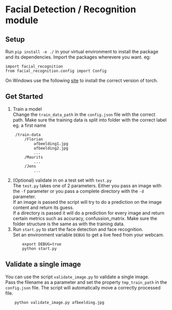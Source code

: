 # Facial Detection / Recognition module

## Setup

Run `pip install -e ./` in your virtual environment to install the package and its dependencies.
Import the packages wherevere you want. eg:
```
import facial_recognition
from facial_recognition.config import Config
```

On Windows use the following [site](https://pytorch.org/get-started/locally/) to install the correct version of torch.

## Get Started

1. Train a model  
   Change the `train_data_path` in the `config.json` file with the correct path.
   Make sure the training data is split into folder with the correct label eg. a first name
   ```
    /train-data
        /Florian
            afbeelding1.jpg
            afbeelding2.jpg
            ...
        /Maurits
            ...
        /Jens
            ...
   ```
2. (Optional) validate in on a test set with `test.py`  
    The `test.py` takes one of 2 parameters. Either you pass an image with the `-f` parameter or you pass a complete directory with the `-d` parameter.  
    If an image is passed the script will try to do a prediction on the image content and return its guess.  
    If a directory is passed it will do a prediction for every image and return certain metrics such as accuracy, confussion_matrix.
    Make sure the folder structure is the same as with the training data. 
3. Run `start.py` to start the face detection and face recognition.  
    Set an environment variable `DEBUG` to get a live feed from your webcam.  
    ```
        export DEBUG=true
        python start.py
    ```

## Validate a single image

You can use the script `validate_image.py` to validate a single image.  
Pass the filename as a parameter and set the property `tmp_train_path` in the `config.json` file.
The script will automatically move a correctly processed file.

```
    python validate_image.py afbeelding.jpg
```